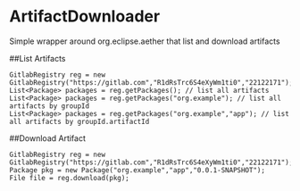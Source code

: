 # ArtifactDownloader
Simple wrapper around org.eclipse.aether that list and download artifacts

##List Artifacts
```
GitlabRegistry reg = new GitlabRegistry("https://gitlab.com","R1dRsTrc6S4eXyWm1ti0","22122171");
List<Package> packages = reg.getPackages(); // list all artifacts 
List<Package> packages = reg.getPackages("org.example"); // list all artifacts by groupId
List<Package> packages = reg.getPackages("org.example","app"); // list all artifacts by groupId.artifactId
```

##Download Artifact
```
GitlabRegistry reg = new GitlabRegistry("https://gitlab.com","R1dRsTrc6S4eXyWm1ti0","22122171");
Package pkg = new Package("org.example","app","0.0.1-SNAPSHOT");
File file = reg.download(pkg);
```


